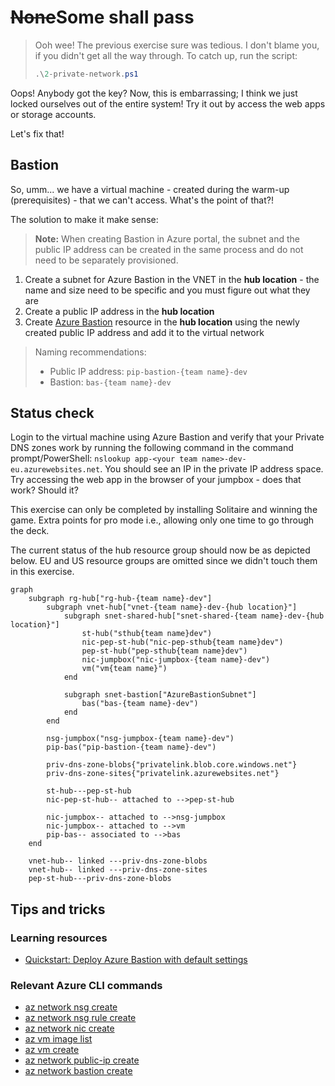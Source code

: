 <!-- markdownlint-disable MD033 -->
# <strike>None</strike>Some shall pass
<!-- markdownlint-enable MD033 -->

> Ooh wee! The previous exercise sure was tedious. I don't blame you, if you didn't get all the way through. To catch up, run the script:
>
> ```ps1
> .\2-private-network.ps1
> ```

Oops! Anybody got the key? Now, this is embarrassing; I think we just locked ourselves out of the entire system! Try it out by access the web apps or storage accounts.

Let's fix that!

## Bastion

So, umm... we have a virtual machine - created during the warm-up (prerequisites) - that we can't access. What's the point of that?!

The solution to make it make sense:

> **Note:** When creating Bastion in Azure portal, the subnet and the public IP address can be created in the same process and do not need to be separately provisioned.

1. Create a subnet for Azure Bastion in the VNET in the **hub location** - the name and size need to be specific and you must figure out what they are
1. Create a public IP address in the **hub location**
1. Create [Azure Bastion](https://learn.microsoft.com/azure/bastion/bastion-overview) resource in the **hub location** using the newly created public IP address and add it to the virtual network

> Naming recommendations:
>
> * Public IP address: `pip-bastion-{team name}-dev`
> * Bastion: `bas-{team name}-dev`

## Status check

Login to the virtual machine using Azure Bastion and verify that your Private DNS zones work by running the following command in the command prompt/PowerShell: `nslookup app-<your team name>-dev-eu.azurewebsites.net`. You should see an IP in the private IP address space. Try accessing the web app in the browser of your jumpbox - does that work? Should it?

This exercise can only be completed by installing Solitaire and winning the game. Extra points for pro mode i.e., allowing only one time to go through the deck.

The current status of the hub resource group should now be as depicted below. EU and US resource groups are omitted since we didn't touch them in this exercise.

```mermaid
graph
    subgraph rg-hub["rg-hub-{team name}-dev"]
        subgraph vnet-hub["vnet-{team name}-dev-{hub location}"]
            subgraph snet-shared-hub["snet-shared-{team name}-dev-{hub location}"]
                st-hub("sthub{team name}dev")
                nic-pep-st-hub("nic-pep-sthub{team name}dev")
                pep-st-hub("pep-sthub{team name}dev")
                nic-jumpbox("nic-jumpbox-{team name}-dev")
                vm("vm{team name}")
            end

            subgraph snet-bastion["AzureBastionSubnet"]
                bas("bas-{team name}-dev")
            end
        end

        nsg-jumpbox("nsg-jumpbox-{team name}-dev")
        pip-bas("pip-bastion-{team name}-dev")

        priv-dns-zone-blobs{"privatelink.blob.core.windows.net"}
        priv-dns-zone-sites{"privatelink.azurewebsites.net"}

        st-hub---pep-st-hub
        nic-pep-st-hub-- attached to -->pep-st-hub

        nic-jumpbox-- attached to -->nsg-jumpbox
        nic-jumpbox-- attached to -->vm
        pip-bas-- associated to -->bas
    end

    vnet-hub-- linked ---priv-dns-zone-blobs
    vnet-hub-- linked ---priv-dns-zone-sites
    pep-st-hub---priv-dns-zone-blobs
```

## Tips and tricks

### Learning resources

* [Quickstart: Deploy Azure Bastion with default settings](https://learn.microsoft.com/azure/bastion/quickstart-host-portal)

### Relevant Azure CLI commands

* [az network nsg create](https://learn.microsoft.com/cli/azure/network/nsg?view=azure-cli-latest#az-network-nsg-create())
* [az network nsg rule create](https://learn.microsoft.com/cli/azure/network/nsg/rule?view=azure-cli-latest#az-network-nsg-rule-create())
* [az network nic create](https://learn.microsoft.com/cli/azure/network/nic?view=azure-cli-latest#az-network-nic-create())
* [az vm image list](https://learn.microsoft.com/cli/azure/vm/image?view=azure-cli-latest#az-vm-image-list())
* [az vm create](https://learn.microsoft.com/cli/azure/vm?view=azure-cli-latest#az-vm-create())
* [az network public-ip create](https://learn.microsoft.com/cli/azure/network/public-ip?view=azure-cli-latest#az-network-public-ip-create())
* [az network bastion create](https://learn.microsoft.com/cli/azure/network/bastion?view=azure-cli-latest#az-network-bastion-create())
